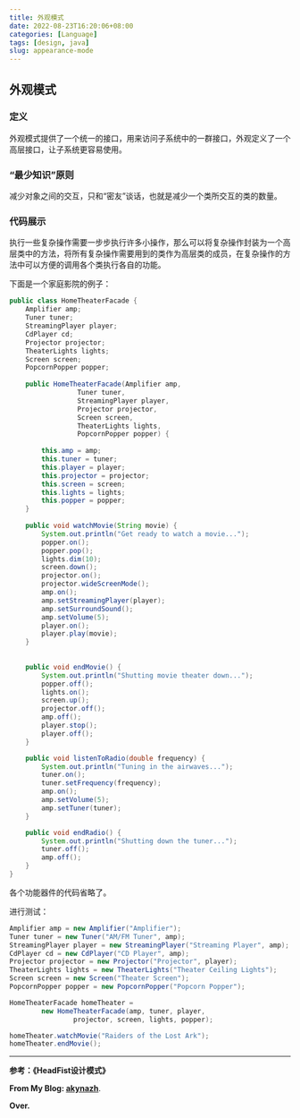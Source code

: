 ```yaml
---
title: 外观模式
date: 2022-08-23T16:20:06+08:00
categories: [Language]
tags: [design, java]
slug: appearance-mode
---
```


## 外观模式

### 定义

外观模式提供了一个统一的接口，用来访问子系统中的一群接口，外观定义了一个高层接口，让子系统更容易使用。

### “最少知识”原则

减少对象之间的交互，只和“密友”谈话，也就是减少一个类所交互的类的数量。

### 代码展示

执行一些复杂操作需要一步步执行许多小操作，那么可以将复杂操作封装为一个高层类中的方法，将所有复杂操作需要用到的类作为高层类的成员，在复杂操作的方法中可以方便的调用各个类执行各自的功能。

下面是一个家庭影院的例子：

```java
public class HomeTheaterFacade {
	Amplifier amp;
	Tuner tuner;
	StreamingPlayer player;
	CdPlayer cd;
	Projector projector;
	TheaterLights lights;
	Screen screen;
	PopcornPopper popper;
 
	public HomeTheaterFacade(Amplifier amp, 
				 Tuner tuner, 
				 StreamingPlayer player, 
				 Projector projector, 
				 Screen screen,
				 TheaterLights lights,
				 PopcornPopper popper) {
 
		this.amp = amp;
		this.tuner = tuner;
		this.player = player;
		this.projector = projector;
		this.screen = screen;
		this.lights = lights;
		this.popper = popper;
	}
 
	public void watchMovie(String movie) {
		System.out.println("Get ready to watch a movie...");
		popper.on();
		popper.pop();
		lights.dim(10);
		screen.down();
		projector.on();
		projector.wideScreenMode();
		amp.on();
		amp.setStreamingPlayer(player);
		amp.setSurroundSound();
		amp.setVolume(5);
		player.on();
		player.play(movie);
	}
 
 
	public void endMovie() {
		System.out.println("Shutting movie theater down...");
		popper.off();
		lights.on();
		screen.up();
		projector.off();
		amp.off();
		player.stop();
		player.off();
	}

	public void listenToRadio(double frequency) {
		System.out.println("Tuning in the airwaves...");
		tuner.on();
		tuner.setFrequency(frequency);
		amp.on();
		amp.setVolume(5);
		amp.setTuner(tuner);
	}

	public void endRadio() {
		System.out.println("Shutting down the tuner...");
		tuner.off();
		amp.off();
	}
}
```

各个功能器件的代码省略了。

进行测试：

```java
Amplifier amp = new Amplifier("Amplifier");
Tuner tuner = new Tuner("AM/FM Tuner", amp);
StreamingPlayer player = new StreamingPlayer("Streaming Player", amp);
CdPlayer cd = new CdPlayer("CD Player", amp);
Projector projector = new Projector("Projector", player);
TheaterLights lights = new TheaterLights("Theater Ceiling Lights");
Screen screen = new Screen("Theater Screen");
PopcornPopper popper = new PopcornPopper("Popcorn Popper");

HomeTheaterFacade homeTheater = 
        new HomeTheaterFacade(amp, tuner, player, 
                projector, screen, lights, popper);

homeTheater.watchMovie("Raiders of the Lost Ark");
homeTheater.endMovie();
```

---

**参考：《HeadFist设计模式》**

**From My Blog: [akynazh](https://akynazh.site)**.

**Over.**